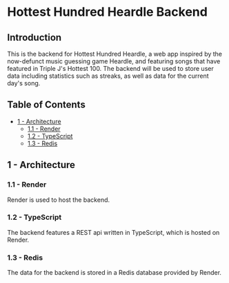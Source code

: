 # Hottest Hundred Heardle Backend

## Introduction

This is the backend for Hottest Hundred Heardle, a web app inspired by the now-defunct music guessing game Heardle, and featuring songs that have featured in Triple J's Hottest 100. The backend will be used to store user data including statistics such as streaks, as well as data for the current day's song.

## Table of Contents
- [1 - Architecture](#1---architecture)
  - [1.1 - Render](#11---render)
  - [1.2 - TypeScript](#12---typescript)
  - [1.3 - Redis](#13---redis)


## 1 - Architecture

### 1.1 - Render

Render is used to host the backend.

### 1.2 - TypeScript

The backend features a REST api written in TypeScript, which is hosted on Render.

### 1.3 - Redis

The data for the backend is stored in a Redis database provided by Render.
